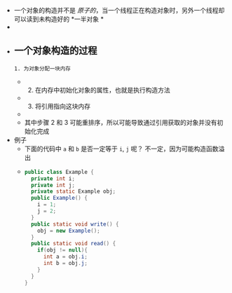 - 一个对象的构造并不是 *原子的*，当一个线程正在构造对象时，另外一个线程却可以读到未构造好的 *一半对象 *
-
- 一个对象构造的过程
	-
	  1. 为对象分配一块内存
	-
	  2. 在内存中初始化对象的属性，也就是执行构造方法
	-
	  3. 将引用指向这块内存
	-
	- 其中步骤 2 和 3 可能重排序，所以可能导致通过引用获取的对象并没有初始化完成
- 例子
	- 下面的代码中 `a` 和 `b` 是否一定等于 `i`, `j` 呢？
	  不一定，因为可能构造函数溢出
	- ```java
	  public class Example {
	    private int i;
	    private int j;
	    private static Example obj;
	    public Example() {
	      i = 1;
	      j = 2;
	    }
	    public static void write() {
	      obj = new Example();
	    }
	    public static void read() {
	      if(obj != null){
	        int a = obj.i;
	        int b = obj.j;
	      }
	    }
	  }
	  ```